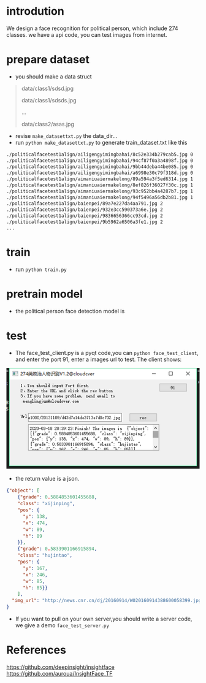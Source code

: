 
# introdution
We design a face recognition for political person, which include 274 classes. we have a api code, you can test images from internet.

# prepare dataset
+ you should make a data struct
>data/class1/sdsd.jpg
>
>data/class1/sdsds.jpg
>
>...
>
>data/class2/asas.jpg
+ revise `make_datasettxt.py` the data_dir...
+ run `python make_datasettxt.py` to generate train_dataset.txt
like this
```
./politicalfacetest1align/ailigengyimingbahai/8c52e334b279cab5.jpg 0
./politicalfacetest1align/ailigengyimingbahai/94cf87f0a3a4898f.jpg 0
./politicalfacetest1align/ailigengyimingbahai/9bb44deba44be085.jpg 0
./politicalfacetest1align/ailigengyimingbahai/a6998e30c79f318d.jpg 0
./politicalfacetest1align/aimaniuaiermakelong/89a594a3f5ed6314.jpg 1
./politicalfacetest1align/aimaniuaiermakelong/8ef826f36027f30c.jpg 1
./politicalfacetest1align/aimaniuaiermakelong/93c952bb4a4287b7.jpg 1
./politicalfacetest1align/aimaniuaiermakelong/94f5496a56db2b81.jpg 1
./politicalfacetest1align/baienpei/89a7e227da4aa791.jpg 2
./politicalfacetest1align/baienpei/932e3cc590373a6e.jpg 2
./politicalfacetest1align/baienpei/9836656366cc93cd.jpg 2
./politicalfacetest1align/baienpei/9b5962a6506a3fe1.jpg 2
...
```
# train
+ run `python train.py`
# pretrain model
+ the political person face detection model is []()
# test
+ The face_test_client.py is a pyqt code,you can `python face_test_client`, and enter the port 91, enter a images url to test. The client shows:

![](https://github.com/Harryjun/face_rec/blob/master/images/client.png) 

+ the return value is a json.
```json
{"object": [
    {"grade": 0.5884853601455688, 
    "class": "xijinping", 
    "pos": {
      "y": 138, 
      "x": 474, 
      "w": 89, 
      "h": 89
    }},
    {"grade": 0.5833901166915894, 
    "class": "hujintao", 
    "pos": {
      "y": 167, 
      "x": 246, 
      "w": 85, 
      "h": 85}}
    ],
  "img_url": "http://news.cnr.cn/dj/20160914/W020160914388600058399.jpg"
}
```
+ If you want to pull on your own server,you should write a server code, we give a demo `face_test_server.py`

# References
https://github.com/deepinsight/insightface
https://github.com/auroua/InsightFace_TF
